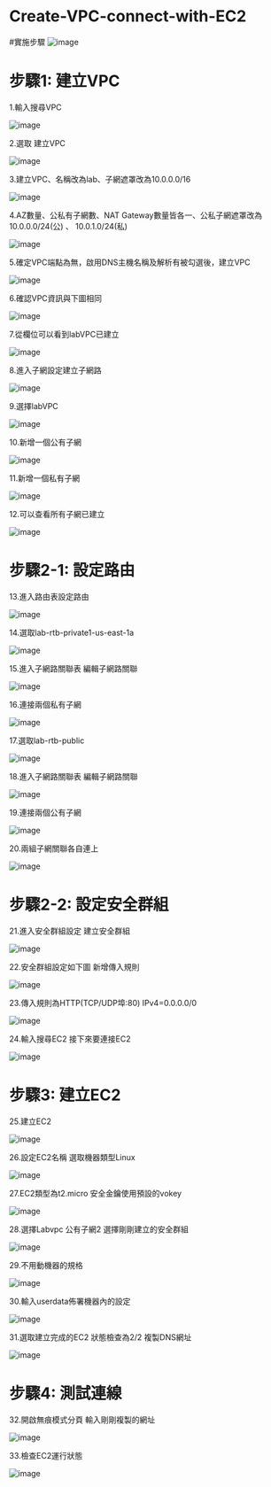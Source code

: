 # Create-VPC-connect-with-EC2

#實施步驟
![image](https://github.com/JeanYu01/Create-VPC-connect-with-EC2/blob/main/%E8%9E%A2%E5%B9%95%E6%93%B7%E5%8F%96%E7%95%AB%E9%9D%A2%202023-03-15%20125640.png)


# 步驟1: 建立VPC

1.輸入搜尋VPC

![image](https://github.com/JeanYu01/Create-VPC-connect-with-EC2/blob/main/%E8%9E%A2%E5%B9%95%E6%93%B7%E5%8F%96%E7%95%AB%E9%9D%A2%202023-03-15%20121944.png)

2.選取 建立VPC

![image](https://github.com/JeanYu01/Create-VPC-connect-with-EC2/blob/main/%E8%9E%A2%E5%B9%95%E6%93%B7%E5%8F%96%E7%95%AB%E9%9D%A2%202023-03-15%20122003.png)

3.建立VPC、名稱改為lab、子網遮罩改為10.0.0.0/16

![image](https://github.com/JeanYu01/Create-VPC-connect-with-EC2/blob/main/%E8%9E%A2%E5%B9%95%E6%93%B7%E5%8F%96%E7%95%AB%E9%9D%A2%202023-03-15%20122425.png)

4.AZ數量、公私有子網數、NAT Gateway數量皆各一、公私子網遮罩改為10.0.0.0/24(公) 、 10.0.1.0/24(私)

![image](https://github.com/JeanYu01/Create-VPC-connect-with-EC2/blob/main/%E8%9E%A2%E5%B9%95%E6%93%B7%E5%8F%96%E7%95%AB%E9%9D%A2%202023-03-15%20122444.png)

5.確定VPC端點為無，啟用DNS主機名稱及解析有被勾選後，建立VPC

![image](https://github.com/JeanYu01/Create-VPC-connect-with-EC2/blob/main/%E8%9E%A2%E5%B9%95%E6%93%B7%E5%8F%96%E7%95%AB%E9%9D%A2%202023-03-15%20122501.png)

6.確認VPC資訊與下圖相同

![image](https://github.com/JeanYu01/Create-VPC-connect-with-EC2/blob/main/%E8%9E%A2%E5%B9%95%E6%93%B7%E5%8F%96%E7%95%AB%E9%9D%A2%202023-03-15%20122514.png)

7.從欄位可以看到labVPC已建立

![image](https://github.com/JeanYu01/Create-VPC-connect-with-EC2/blob/main/%E8%9E%A2%E5%B9%95%E6%93%B7%E5%8F%96%E7%95%AB%E9%9D%A2%202023-03-15%20122525.png)

8.進入子網設定建立子網路

![image](https://github.com/JeanYu01/Create-VPC-connect-with-EC2/blob/main/%E8%9E%A2%E5%B9%95%E6%93%B7%E5%8F%96%E7%95%AB%E9%9D%A2%202023-03-15%20122537.png)

9.選擇labVPC

![image](https://github.com/JeanYu01/Create-VPC-connect-with-EC2/blob/main/%E8%9E%A2%E5%B9%95%E6%93%B7%E5%8F%96%E7%95%AB%E9%9D%A2%202023-03-15%20122559.png)

10.新增一個公有子網

![image](https://github.com/JeanYu01/Create-VPC-connect-with-EC2/blob/main/%E8%9E%A2%E5%B9%95%E6%93%B7%E5%8F%96%E7%95%AB%E9%9D%A2%202023-03-15%20122616.png)

11.新增一個私有子網

![image](https://github.com/JeanYu01/Create-VPC-connect-with-EC2/blob/main/%E8%9E%A2%E5%B9%95%E6%93%B7%E5%8F%96%E7%95%AB%E9%9D%A2%202023-03-15%20122631.png)

12.可以查看所有子網已建立

![image](https://github.com/JeanYu01/Create-VPC-connect-with-EC2/blob/main/%E8%9E%A2%E5%B9%95%E6%93%B7%E5%8F%96%E7%95%AB%E9%9D%A2%202023-03-15%20122644.png)


# 步驟2-1: 設定路由

13.進入路由表設定路由

![image](https://github.com/JeanYu01/Create-VPC-connect-with-EC2/blob/main/%E8%9E%A2%E5%B9%95%E6%93%B7%E5%8F%96%E7%95%AB%E9%9D%A2%202023-03-15%20122709.png)

14.選取lab-rtb-private1-us-east-1a

![image](https://github.com/JeanYu01/Create-VPC-connect-with-EC2/blob/main/%E8%9E%A2%E5%B9%95%E6%93%B7%E5%8F%96%E7%95%AB%E9%9D%A2%202023-03-15%20122736.png)

15.進入子網路關聯表 編輯子網路關聯

![image](https://github.com/JeanYu01/Create-VPC-connect-with-EC2/blob/main/%E8%9E%A2%E5%B9%95%E6%93%B7%E5%8F%96%E7%95%AB%E9%9D%A2%202023-03-15%20123035.png)

16.連接兩個私有子網

![image](https://github.com/JeanYu01/Create-VPC-connect-with-EC2/blob/main/%E8%9E%A2%E5%B9%95%E6%93%B7%E5%8F%96%E7%95%AB%E9%9D%A2%202023-03-15%20123046.png)

17.選取lab-rtb-public

![image](https://github.com/JeanYu01/Create-VPC-connect-with-EC2/blob/main/%E8%9E%A2%E5%B9%95%E6%93%B7%E5%8F%96%E7%95%AB%E9%9D%A2%202023-03-15%20123101.png)

18.進入子網路關聯表 編輯子網路關聯

![image](https://github.com/JeanYu01/Create-VPC-connect-with-EC2/blob/main/%E8%9E%A2%E5%B9%95%E6%93%B7%E5%8F%96%E7%95%AB%E9%9D%A2%202023-03-15%20123118.png)

19.連接兩個公有子網

![image](https://github.com/JeanYu01/Create-VPC-connect-with-EC2/blob/main/%E8%9E%A2%E5%B9%95%E6%93%B7%E5%8F%96%E7%95%AB%E9%9D%A2%202023-03-15%20123134.png)

20.兩組子網關聯各自連上

![image](https://github.com/JeanYu01/Create-VPC-connect-with-EC2/blob/main/%E8%9E%A2%E5%B9%95%E6%93%B7%E5%8F%96%E7%95%AB%E9%9D%A2%202023-03-15%20123148.png)


# 步驟2-2: 設定安全群組

21.進入安全群組設定  建立安全群組

![image](https://github.com/JeanYu01/Create-VPC-connect-with-EC2/blob/main/%E8%9E%A2%E5%B9%95%E6%93%B7%E5%8F%96%E7%95%AB%E9%9D%A2%202023-03-15%20123200.png)

22.安全群組設定如下圖  新增傳入規則

![image](https://github.com/JeanYu01/Create-VPC-connect-with-EC2/blob/main/%E8%9E%A2%E5%B9%95%E6%93%B7%E5%8F%96%E7%95%AB%E9%9D%A2%202023-03-15%20123211.png)

23.傳入規則為HTTP(TCP/UDP埠:80)  IPv4=0.0.0.0/0

![image](https://github.com/JeanYu01/Create-VPC-connect-with-EC2/blob/main/%E8%9E%A2%E5%B9%95%E6%93%B7%E5%8F%96%E7%95%AB%E9%9D%A2%202023-03-15%20123225.png)

24.輸入搜尋EC2  接下來要連接EC2

![image](https://github.com/JeanYu01/Create-VPC-connect-with-EC2/blob/main/%E8%9E%A2%E5%B9%95%E6%93%B7%E5%8F%96%E7%95%AB%E9%9D%A2%202023-03-15%20123244.png)


# 步驟3: 建立EC2

25.建立EC2

![image](https://github.com/JeanYu01/Create-VPC-connect-with-EC2/blob/main/%E8%9E%A2%E5%B9%95%E6%93%B7%E5%8F%96%E7%95%AB%E9%9D%A2%202023-03-15%20123357.png)

26.設定EC2名稱 選取機器類型Linux

![image](https://github.com/JeanYu01/Create-VPC-connect-with-EC2/blob/main/%E8%9E%A2%E5%B9%95%E6%93%B7%E5%8F%96%E7%95%AB%E9%9D%A2%202023-03-15%20123417.png)

27.EC2類型為t2.micro  安全金鑰使用預設的vokey

![image](https://github.com/JeanYu01/Create-VPC-connect-with-EC2/blob/main/%E8%9E%A2%E5%B9%95%E6%93%B7%E5%8F%96%E7%95%AB%E9%9D%A2%202023-03-15%20123439.png)

28.選擇Labvpc  公有子網2  選擇剛剛建立的安全群組

![image](https://github.com/JeanYu01/Create-VPC-connect-with-EC2/blob/main/%E8%9E%A2%E5%B9%95%E6%93%B7%E5%8F%96%E7%95%AB%E9%9D%A2%202023-03-15%20123450.png)

29.不用動機器的規格

![image](https://github.com/JeanYu01/Create-VPC-connect-with-EC2/blob/main/%E8%9E%A2%E5%B9%95%E6%93%B7%E5%8F%96%E7%95%AB%E9%9D%A2%202023-03-15%20123505.png)

30.輸入userdata佈署機器內的設定

![image](https://github.com/JeanYu01/Create-VPC-connect-with-EC2/blob/main/%E8%9E%A2%E5%B9%95%E6%93%B7%E5%8F%96%E7%95%AB%E9%9D%A2%202023-03-15%20123517.png)

31.選取建立完成的EC2 狀態檢查為2/2 複製DNS網址

![image](https://github.com/JeanYu01/Create-VPC-connect-with-EC2/blob/main/%E8%9E%A2%E5%B9%95%E6%93%B7%E5%8F%96%E7%95%AB%E9%9D%A2%202023-03-15%20123529.png)

# 步驟4: 測試連線

32.開啟無痕模式分頁 輸入剛剛複製的網址

![image](https://github.com/JeanYu01/Create-VPC-connect-with-EC2/blob/main/%E8%9E%A2%E5%B9%95%E6%93%B7%E5%8F%96%E7%95%AB%E9%9D%A2%202023-03-15%20123546.png)

33.檢查EC2運行狀態

![image](https://github.com/JeanYu01/Create-VPC-connect-with-EC2/blob/main/%E8%9E%A2%E5%B9%95%E6%93%B7%E5%8F%96%E7%95%AB%E9%9D%A2%202023-03-15%20123616.png)


